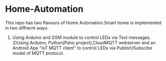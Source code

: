 # Home-Automation
This repo has two flavours of Home Automation.Smart home is implemented in two diffrernt ways.
1) Using Arduino and GSM module to control LEDs via Text messages.
2)Using Arduino, Python(Paho project),CloudMQTT webserver and an Android App "IoT MQTT client" to control LEDs via Publish/Subscibe model of MQTT protocol.

